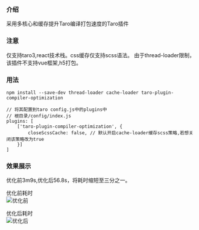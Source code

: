 ### 介绍
采用多核心和缓存提升Taro编译打包速度的Taro插件

### 注意

仅支持taro3,react技术栈。css缓存仅支持scss语法。
由于thread-loader限制，该插件不支持vue框架,h5打包。

### 用法
```
npm install --save-dev thread-loader cache-loader taro-plugin-compiler-optimization
```

```
// 将其配置到taro config.js中的plugins中
// 根目录/config/index.js
plugins: [
    ['taro-plugin-compiler-optimization', {
        closeScssCache: false, // 默认开启cache-loader缓存scss策略,若想关闭该策略改为true
    }]
]
```

### 效果展示
优化前3m9s,优化后56.8s，将耗时缩短至三分之一。

优化前耗时  
![优化前](https://gitee.com/canntyield/cand_md_image/raw/master/2021_10/before.PNG)

优化后耗时  
![优化后](https://gitee.com/canntyield/cand_md_image/raw/master/2021_10/after.PNG)

